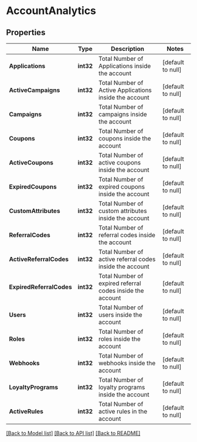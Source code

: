 # AccountAnalytics

## Properties
Name | Type | Description | Notes
------------ | ------------- | ------------- | -------------
**Applications** | **int32** | Total Number of Applications inside the account | [default to null]
**ActiveCampaigns** | **int32** | Total Number of Active Applications inside the account | [default to null]
**Campaigns** | **int32** | Total Number of campaigns inside the account | [default to null]
**Coupons** | **int32** | Total Number of coupons inside the account | [default to null]
**ActiveCoupons** | **int32** | Total Number of active coupons inside the account | [default to null]
**ExpiredCoupons** | **int32** | Total Number of expired coupons inside the account | [default to null]
**CustomAttributes** | **int32** | Total Number of custom attributes inside the account | [default to null]
**ReferralCodes** | **int32** | Total Number of referral codes inside the account | [default to null]
**ActiveReferralCodes** | **int32** | Total Number of active referral codes inside the account | [default to null]
**ExpiredReferralCodes** | **int32** | Total Number of expired referral codes inside the account | [default to null]
**Users** | **int32** | Total Number of users inside the account | [default to null]
**Roles** | **int32** | Total Number of roles inside the account | [default to null]
**Webhooks** | **int32** | Total Number of webhooks inside the account | [default to null]
**LoyaltyPrograms** | **int32** | Total Number of loyalty programs inside the account | [default to null]
**ActiveRules** | **int32** | Total Number of active rules in the account | [default to null]

[[Back to Model list]](../README.md#documentation-for-models) [[Back to API list]](../README.md#documentation-for-api-endpoints) [[Back to README]](../README.md)


